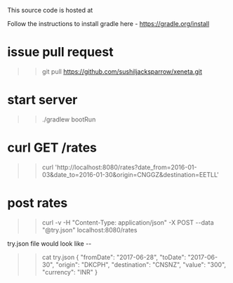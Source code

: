 This source code is hosted at 

Follow the instructions to install gradle here - https://gradle.org/install

# issue pull request
>> git pull https://github.com/sushiljacksparrow/xeneta.git

# start server
>> ./gradlew bootRun

# curl GET /rates
>> curl 'http://localhost:8080/rates?date_from=2016-01-03&date_to=2016-01-30&origin=CNGGZ&destination=EETLL'

# post rates

>> curl -v -H "Content-Type: application/json" -X POST --data "@try.json" localhost:8080/rates

try.json file would look like -- 

>> cat try.json
{
  "fromDate": "2017-06-28",
    "toDate": "2017-06-30",
    "origin": "DKCPH",
    "destination": "CNSNZ",
    "value": "300",
    "currency": "INR"
}


